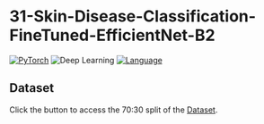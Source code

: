 # 31-Skin-Disease-Classification-FineTuned-EfficientNet-B2

[![PyTorch](https://img.shields.io/badge/Framework-PyTorch-79FFE1)](https://pytorch.org)
![Deep Learning](https://img.shields.io/badge/Type-Deep%20Learning-79FFE2)
[![Language](https://img.shields.io/badge/Language-Python-79FFE3)](https://www.python.org/)


## Dataset 
Click the button to access the 70:30 split of the [Dataset](https://drive.google.com/drive/folders/1AiDVpgy-o4ZLKXZ_yqnWWEHFYhCbrfP1?usp=share_link).

